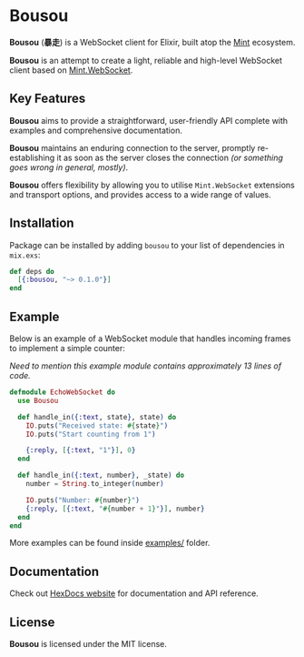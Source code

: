 # Bousou

**Bousou** (**暴走**) is a WebSocket client for Elixir, built atop the [Mint](https://github.com/elixir-mint) ecosystem.

**Bousou** is an attempt to create a light, reliable and high-level WebSocket client based on [Mint.WebSocket](https://github.com/elixir-mint/mint_web_socket).

## Key Features

**Bousou** aims to provide a straightforward, user-friendly API complete with examples and comprehensive documentation.

**Bousou** maintains an enduring connection to the server, promptly re-establishing it as soon as the server closes the connection _(or something goes wrong in general, mostly)_.

**Bousou** offers flexibility by allowing you to utilise `Mint.WebSocket` extensions and transport options, and provides access to a wide range of values.

## Installation

Package can be installed by adding `bousou` to your list of dependencies in `mix.exs`:

```elixir
def deps do
  [{:bousou, "~> 0.1.0"}]
end
```

## Example

Below is an example of a WebSocket module that handles incoming frames to implement a simple counter:

_Need to mention this example module contains approximately 13 lines of code._

```elixir
defmodule EchoWebSocket do
  use Bousou

  def handle_in({:text, state}, state) do
    IO.puts("Received state: #{state}")
    IO.puts("Start counting from 1")

    {:reply, [{:text, "1"}], 0}
  end

  def handle_in({:text, number}, _state) do
    number = String.to_integer(number)

    IO.puts("Number: #{number}")
    {:reply, [{:text, "#{number + 1}"}], number}
  end
end
```

More examples can be found inside [examples/](https://github.com/bunopnu/bousou/tree/main/examples) folder.

## Documentation

Check out [HexDocs website](https://hexdocs.pm/bousou) for documentation and API reference.

## License

**Bousou** is licensed under the MIT license.

